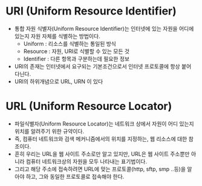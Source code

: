 # URI (Uniform Resource Identifier)
- 통합 자원 식별자(Uniform Resource Identifier)는 인터넷에 있는 자원을 어디에 있는지 자원 자체를 식별하는 방법이다.
    - Uniform : 리소스를 식별하는 통일된 방식
    - Resource : 자원, URI로 식별할 수 있는 모든 것 
    - Identifier : 다른 항목과 구분하는데 필요한 정보 
- URI의 존재는 인터넷에서 요구되는 기본조건으로서 인터넷 프로토콜에 항상 붙어 다닌다.
- URI의 하위개념으로 URL, URN 이 있다

# URL (Uniform Resource Locator)
- 파일식별자(Uniform Resource Locator)는 네트워크 상에서 자원이 어디 있는지 위치를 알려주기 위한 규약이다.
- 즉, 컴퓨터 네트워크와 검색 메커니즘에서의 위치를 지정하는, 웹 리소스에 대한 참조이다.
- 흔히 우리는 URL을 웹 사이트 주소로만 알고 있지만, URL은 웹 사이트 주소뿐만 아니라 컴퓨터 네트워크상의 자원을 모두 나타내는 표기법이다.
- 그리고 해당 주소에 접속하려면 URL에 맞는 프로토콜(http, sftp, smp ..등)을 알아야 하고, 그와 동일한 프로토콜로 접속해야 한다.